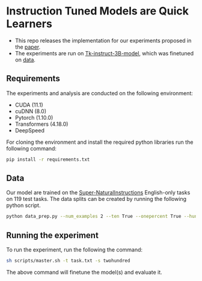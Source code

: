 # Instruction Tuned Models are Quick Learners 

- This repo releases the implementation for our experiments proposed in the [paper]().
- The experiments are run on [Tk-instruct-3B-model](https://huggingface.co/allenai/tk-instruct-3b-def-pos), which was finetuned on [data](https://github.com/allenai/natural-instructions).

## Requirements

The experiments and analysis are conducted on the following environment:

- CUDA (11.1)
- cuDNN (8.0)
- Pytorch (1.10.0)
- Transformers (4.18.0)
- DeepSpeed

For cloning the environment and install the required python libraries run the following command:

```bash
pip install -r requirements.txt
```

## Data

Our model are trained on the [Super-NaturalInstructions](https://github.com/allenai/natural-instructions) English-only tasks on 119 test tasks. The data splits can be created by running the following python script. 

```bash
python data_prep.py --num_examples 2 --ten True --onepercent True --hundred True --twohundred True --thousand True
```

## Running the experiment

To run the experiment, run the following the command:

```bash
sh scripts/master.sh -t task.txt -s twohundred
```

The above command will finetune the model(s) and evaluate it.
